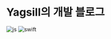 # Yagsill의 개발 블로그 
![js](https://img.shields.io/badge/JavaScript-F7DF1E?style=for-the-badge&logo=JavaScript&logoColor=white)
![swift](https://img.shields.io/badge/Swift-F05138?style=for-the-badge&logo=Swift&logoColor=white)


